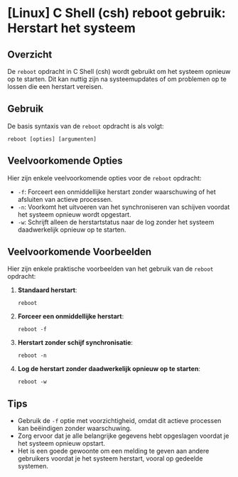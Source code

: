 # [Linux] C Shell (csh) reboot gebruik: Herstart het systeem

## Overzicht
De `reboot` opdracht in C Shell (csh) wordt gebruikt om het systeem opnieuw op te starten. Dit kan nuttig zijn na systeemupdates of om problemen op te lossen die een herstart vereisen.

## Gebruik
De basis syntaxis van de `reboot` opdracht is als volgt:

```
reboot [opties] [argumenten]
```

## Veelvoorkomende Opties
Hier zijn enkele veelvoorkomende opties voor de `reboot` opdracht:

- `-f`: Forceert een onmiddellijke herstart zonder waarschuwing of het afsluiten van actieve processen.
- `-n`: Voorkomt het uitvoeren van het synchroniseren van schijven voordat het systeem opnieuw wordt opgestart.
- `-w`: Schrijft alleen de herstartstatus naar de log zonder het systeem daadwerkelijk opnieuw op te starten.

## Veelvoorkomende Voorbeelden

Hier zijn enkele praktische voorbeelden van het gebruik van de `reboot` opdracht:

1. **Standaard herstart**:
   ```
   reboot
   ```

2. **Forceer een onmiddellijke herstart**:
   ```
   reboot -f
   ```

3. **Herstart zonder schijf synchronisatie**:
   ```
   reboot -n
   ```

4. **Log de herstart zonder daadwerkelijk opnieuw op te starten**:
   ```
   reboot -w
   ```

## Tips
- Gebruik de `-f` optie met voorzichtigheid, omdat dit actieve processen kan beëindigen zonder waarschuwing.
- Zorg ervoor dat je alle belangrijke gegevens hebt opgeslagen voordat je het systeem opnieuw opstart.
- Het is een goede gewoonte om een melding te geven aan andere gebruikers voordat je het systeem herstart, vooral op gedeelde systemen.